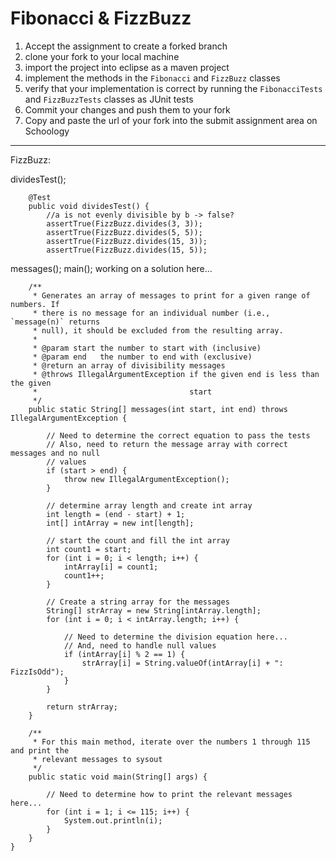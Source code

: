 Fibonacci & FizzBuzz
==================

1. Accept the assignment to create a forked branch
2. clone your fork to your local machine
3. import the project into eclipse as a maven project
4. implement the methods in the `Fibonacci` and `FizzBuzz` classes
5. verify that your implementation is correct by running the `FibonacciTests` and `FizzBuzzTests` classes as JUnit tests
6. Commit your changes and push them to your fork
7. Copy and paste the url of your fork into the submit assignment area on Schoology

---

FizzBuzz:

dividesTest();

```
    @Test
    public void dividesTest() {
    	//a is not evenly divisible by b -> false?
        assertTrue(FizzBuzz.divides(3, 3));
        assertTrue(FizzBuzz.divides(5, 5));
        assertTrue(FizzBuzz.divides(15, 3));
        assertTrue(FizzBuzz.divides(15, 5));
```

messages();
main();
working on a solution here...

```
	/**
	 * Generates an array of messages to print for a given range of numbers. If
	 * there is no message for an individual number (i.e., `message(n)` returns
	 * null), it should be excluded from the resulting array.
	 *
	 * @param start the number to start with (inclusive)
	 * @param end   the number to end with (exclusive)
	 * @return an array of divisibility messages
	 * @throws IllegalArgumentException if the given end is less than the given
	 *                                  start
	 */
	public static String[] messages(int start, int end) throws IllegalArgumentException {

		// Need to determine the correct equation to pass the tests
		// Also, need to return the message array with correct messages and no null
		// values
		if (start > end) {
			throw new IllegalArgumentException();
		}

		// determine array length and create int array
		int length = (end - start) + 1;
		int[] intArray = new int[length];

		// start the count and fill the int array
		int count1 = start;
		for (int i = 0; i < length; i++) {
			intArray[i] = count1;
			count1++;
		}

		// Create a string array for the messages
		String[] strArray = new String[intArray.length];
		for (int i = 0; i < intArray.length; i++) {

			// Need to determine the division equation here...
			// And, need to handle null values
			if (intArray[i] % 2 == 1) {
				strArray[i] = String.valueOf(intArray[i] + ": FizzIsOdd");
			}
		}

		return strArray;
	}

	/**
	 * For this main method, iterate over the numbers 1 through 115 and print the
	 * relevant messages to sysout
	 */
	public static void main(String[] args) {

		// Need to determine how to print the relevant messages here...
		for (int i = 1; i <= 115; i++) {
			System.out.println(i);
		}
	}
}
```